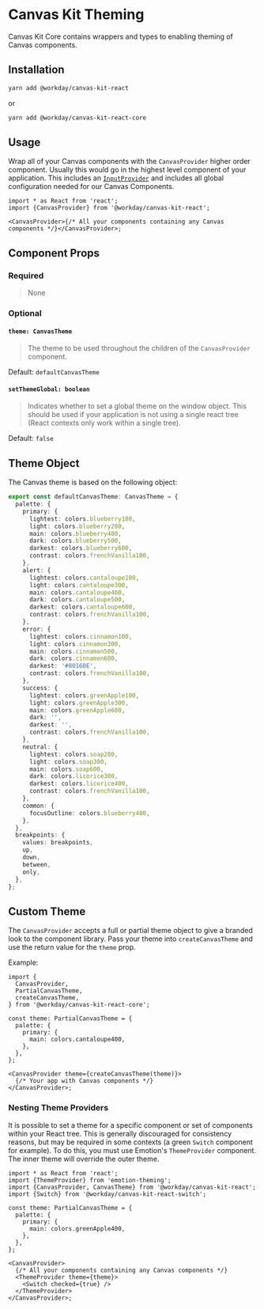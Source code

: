# Canvas Kit Theming

Canvas Kit Core contains wrappers and types to enabling theming of Canvas components.

## Installation

```sh
yarn add @workday/canvas-kit-react
```

or

```sh
yarn add @workday/canvas-kit-react-core
```

## Usage

Wrap all of your Canvas components with the `CanvasProvider` higher order component. Usually this
would go in the highest level component of your application. This includes an
[`InputProvider`](../../README.md#input-provider) and includes all global configuration needed for
our Canvas Components.

```tsx
import * as React from 'react';
import {CanvasProvider} from '@workday/canvas-kit-react';

<CanvasProvider>{/* All your components containing any Canvas components */}</CanvasProvider>;
```

## Component Props

### Required

> None

### Optional

#### `theme: CanvasTheme`

> The theme to be used throughout the children of the `CanvasProvider` component.

Default: `defaultCanvasTheme`

#### `setThemeGlobal: boolean`

> Indicates whether to set a global theme on the window object. This should be used if your
> application is not using a single react tree (React contexts only work within a single tree).

Default: `false`

## Theme Object

The Canvas theme is based on the following object:

```ts
export const defaultCanvasTheme: CanvasTheme = {
  palette: {
    primary: {
      lightest: colors.blueberry100,
      light: colors.blueberry200,
      main: colors.blueberry400,
      dark: colors.blueberry500,
      darkest: colors.blueberry600,
      contrast: colors.frenchVanilla100,
    },
    alert: {
      lightest: colors.cantaloupe100,
      light: colors.cantaloupe300,
      main: colors.cantaloupe400,
      dark: colors.cantaloupe500,
      darkest: colors.cantaloupe600,
      contrast: colors.frenchVanilla100,
    },
    error: {
      lightest: colors.cinnamon100,
      light: colors.cinnamon300,
      main: colors.cinnamon500,
      dark: colors.cinnamon600,
      darkest: '#80160E',
      contrast: colors.frenchVanilla100,
    },
    success: {
      lightest: colors.greenApple100,
      light: colors.greenApple300,
      main: colors.greenApple600,
      dark: '',
      darkest: '',
      contrast: colors.frenchVanilla100,
    },
    neutral: {
      lightest: colors.soap200,
      light: colors.soap300,
      main: colors.soap600,
      dark: colors.licorice300,
      darkest: colors.licorice400,
      contrast: colors.frenchVanilla100,
    },
    common: {
      focusOutline: colors.blueberry400,
    },
  },
  breakpoints: {
    values: breakpoints,
    up,
    down,
    between,
    only,
  },
};
```

## Custom Theme

The `CanvasProvider` accepts a full or partial theme object to give a branded look to the component
library. Pass your theme into `createCanvasTheme` and use the return value for the `theme` prop.

Example:

```tsx
import {
  CanvasProvider,
  PartialCanvasTheme,
  createCanvasTheme,
} from '@workday/canvas-kit-react-core';

const theme: PartialCanvasTheme = {
  palette: {
    primary: {
      main: colors.cantaloupe400,
    },
  },
};

<CanvasProvider theme={createCanvasTheme(theme)}>
  {/* Your app with Canvas components */}
</CanvasProvider>;
```

### Nesting Theme Providers

It is possible to set a theme for a specific component or set of components within your React tree.
This is generally discouraged for consistency reasons, but may be required in some contexts (a green
`Switch` component for example). To do this, you must use Emotion's `ThemeProvider` component. The
inner theme will override the outer theme.

```tsx
import * as React from 'react';
import {ThemeProvider} from 'emotion-theming';
import {CanvasProvider, CanvasTheme} from '@workday/canvas-kit-react';
import {Switch} from '@workday/canvas-kit-react-switch';

const theme: PartialCanvasTheme = {
  palette: {
    primary: {
      main: colors.greenApple400,
    },
  },
};

<CanvasProvider>
  {/* All your components containing any Canvas components */}
  <ThemeProvider theme={theme}>
    <Switch checked={true} />
  </ThemeProvider>
</CanvasProvider>;
```
